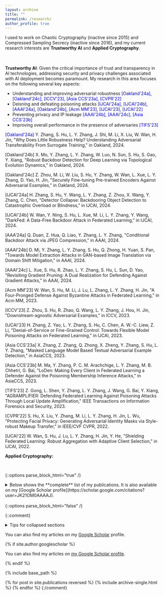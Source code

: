 ```yaml
---
layout: archive
title: ""
permalink: /research/
author_profile: true
---
```


I used to work on Chaotic Cryptography (inactive since 2015) and Compressed Sampling Secrecy (inactive since 2016), and my current research interests are __Trustworthy AI__ and __Applied Cryptography__.
<br><br><br>

**Trustworthy AI**: 
Given the critical importance of trust and transparency in AI technologies, addressing security and privacy challenges associated with AI deployment becomes paramount. My research in this area focuses on the following several key aspects: 
- Understanding and improving adversarial robustness <span style="color:blue"> [Oakland'24a], [Oakland'24c], [ICCV'23], [Asia CCS'23a], [CVPR'22] </span>  
- Deisning and defeating poisoning attacks <span style="color:blue"> [IJCAI'24a], [IJCAI'24b], [AAAI'24a], [Oakland'24b], [Acm MM'23], [IJCAI'23], [IJCAI'22] </span>  
- Preventing privacy and IP leakage <span style="color:blue"> [AAAI'24b], [AAAI'24c], [Asia CCS'23b] </span>  
- Improving overall performance in the presence of adversaries <span style="color:blue"> [TIFS'23] </span>  

<span style="color:blue">[Oakland'24a]</span> Y. Zhang, S. Hu, L. Y. Zhang, J. Shi, M. Li, X. Liu, W. Wan, H. Jin, "Why Does Little Robustness Help? Understanding Adversarial Transferability From Surrogate Training," in Oakland, 2024. 

[Oakland'24b] X. Mo, Y. Zhang, L. Y. Zhang, W. Luo, N. Sun, S. Hu, S. Gao, Y. Xiang, "Robust Backdoor Detection for Deep Learning via Topological Evolution Dynamics," in Oakland, 2024.

[Oakland'24c] Z. Zhou, M. Li, W. Liu, S. Hu, Y. Zhang, W. Wan, L. Xue, L. Y. Zhang, D. Yao, H. Jin, "Securely Fine-tuning Pre-trained Encoders Against Adversarial Examples," in Oakland, 2024.

[IJCAI'24a] H. Zhang, S. Hu, Y. Wang, L. Y. Zhang, Z. Zhou, X. Wang, Y. Zhang, C. Chen,  "Detector Collapse: Backdooring Object Detection to Catastrophic Overload or Blindness," in IJCAI, 2024.

[IJCAI'24b] W. Wan, Y. Ning, S. Hu, L. Xue, M. Li, L. Y. Zhang, Y. Wang, "DarkFed: A Data-Free Backdoor Attack in Federated Learning," in IJCAI, 2024.

[AAA'24a] Q. Duan, Z. Hua, Q. Liao, Y. Zhang, L. Y. Zhang, "Conditional Backdoor Attack via JPEG Compression," in AAAI, 2024.

[AAAI'24b] D. Mi, Y. Zhang, L. Y. Zhang, S. Hu, Q. Zhong, H. Yuan, S. Pan, "Towards Model Extraction Attacks in GAN-based Image Translation via Domain Shift Mitigation," in AAAI, 2024. 

[AAAI'24c] L. Xue, S. Hu, R. Zhao, L. Y. Zhang, S. Hu, L. Sun, D. Yao, "Revisiting Gradient Pruning: A Dual Realization for Defending Against Gradient Attacks," in AAAI, 2024.

[Acm MM'23] W. Wan, S. Hu, M. Li, J. Lu, L. Zhang, L. Y. Zhang, H. Jin, "A Four-Pronged Defense Against Byzantine Attacks in Federated Learning," in Acm MM, 2023. 

[ICCV'23] Z. Zhou, S. Hu, R. Zhao, Q. Wang, L. Y. Zhang, J. Hou, H. Jin, "Downstream-agnostic Adversarial Examples," in ICCV, 2023.

[IJCAI'23] H. Zhang, Z. Yao, L. Y. Zhang, S. Hu, C. Chen, A. W.-C. Liew, Z. Li, "Denial-of-Service or Fine-Grained Control: Towards Flexible Model Poisoning Attacks on Federated Learning," in IJCAI, 2023. 

[Asia CCS'23a] X. Zhang, Z. Zhang, Q. Zhong, X. Zheng,  Y. Zhang,  S. Hu, L. Y. Zhang, "Masked Language Model Based Textual Adversarial Example Detection," in AsiaCCS, 2023.

[Asia CCS'23b] M. Ma, Y. Zhang, P. C. M. Arachchige, L. Y. Zhang, M. B. Chhetri, G. Bai, "LoDen: Making Every Client in Federated Learning a Defender Against the Poisoning Membership Inference Attacks," in AsiaCCS, 2023.

[TIFS'23] Z. Gong, L. Shen, Y. Zhang, L. Y. Zhang, J. Wang, G. Bai, Y. Xiang, "AGRAMPLIFIER: Defending Federated Learning Against Poisoning Attacks Through Local Update Amplification," IEEE Transactions on Information Forensics and Security, 2023.

[CVPR'22] S. Hu, X. Liu, Y. Zhang, M. Li, L. Y. Zhang, H. Jin, L. Wu, "Protecting Facial Privacy: Generating Adversarial Identity Masks via Style-robust Makeup Transfer," in IEEE/CVF CVPR, 2022.

[IJCAI'22] W. Wan, S. Hu, J. Lu, L. Y. Zhang, H. Jin, Y. He, "Shielding Federated Learning: Robust Aggregation with Adaptive Client Selection," in IJCAI, 2022.

**Applied Cryptography:** 




<br />


{::options parse_block_html="true" /}
<details>
<summary markdown="span">Below shows the **complete** list of my publications. It is also available on my [Google Scholar profile](https://scholar.google.com/citations?user=JK21OM0AAAAJ).</summary>

### Books & Chapters:

- __L. Y. Zhang__ and Kai Zeng, Multimedia Security. in S. Shen, X. Lin, K. Zhang (Eds.), Encyclopedia of Wireless Networks, Springer, 2020.

- Y. Zhang, Y. Xiang, __L. Y. Zhang__, Secure Compressive Sensing in Multimedia Data, Cloud Computing and IoT, Springer, 2019.



### Conference Papers:

- D. Mi, Y. Zhang, __L. Y. Zhang__*, S. Hu, Q. Zhong, H. Yuan, S. Pan, _Towards Model Extraction Attacks in GAN-based Image Translation via Domain Shift Mitigation_, AAAI, 2024. (core a*, ccf a)

- Q. Duan, Z. Hua, Q. Liao, Y. Zhang, __L. Y. Zhang__, _Conditional Backdoor Attack via JPEG Compression_, AAAI, 2024. (core a*, ccf a)

- L. Xue, S. Hu, R. Zhao, __L. Y. Zhang__, S. Hu, L. Sun, D. Yao, "Revisiting Gradient Pruning: A Dual Realization for Defending Against Gradient Attacks," AAAI, 2024. (core a*, ccf a)

- X. Mo, Y. Zhang, __L. Y. Zhang__*, W. Luo, N. Sun, S. Hu, S. Gao, Y. Xiang, "Robust Backdoor Detection for Deep Learning via Topological Evolution Dynamics," Oakland, 2024. (core-21 a*, ccf a)

- Y. Zhang, S. Hu, __L. Y. Zhang__, J. Shi, M. Li, X. Liu, W. Wan, H. Jin, "Why Does Little Robustness Help? Understanding Adversarial Transferability From Surrogate Training," Oakland, 2024. (core-21 a*, ccf a)

- Y. Liu, K. Ding, Q. Lu, F. Li, __L. Y. Zhang__, S. Pan, "Towards Self-Interpretable Graph-Level Anomaly Detection," NeurIPS, 2023. (core-21 a*, ccf a)

- S. Hu, W. Liu, M. Li, Y. Zhang, X. Liu, X. Wang, __L. Y. Zhang__, J. Hou, "PointCRT: Detecting Backdoor in 3D Point Cloud via Corruption Robustness", ACM MM, 2023. (core-21 a*, ccf a)

- W. Wan, S. Hu, M. Li, J. Lu, L. Zhang, __L. Y. Zhang__, H. Jin, "A Four-Pronged Defense Against Byzantine Attacks in Federated Learning," ACM MM, 2023. (core-21 a*, ccf a)

- Z. Zhou, S. Hu, R. Zhao, Q. Wang, __L. Y. Zhang__, J. Hou, H. Jin, "Downstream-agnostic Adversarial Examples," ICCV, 2023. (core-21 a*, ccf a)

- X. Mo, __L. Y. Zhang__, N. Sun, W. Luo, S. Gao, "Backdoor Attack on Deep Neural Networks in Perception Domain," IJCNN, 2023. (core-21 b, ccf c)

- L. Li, C. Chen, L. Pan, __L. Y. Zhang__, J. Zhang, Y. Xiang, "SigA: rPPG-based Authentication for Virtual Reality Head-mounted Display," RAID, 2023. (core-23 a, ccf b)

- H. Zhang, Z. Yao, __L. Y. Zhang__*, S. Hu, C. Chen, A. W.-C. Liew, Z. Li, "Denial-of-Service or Fine-Grained Control: Towards Flexible Model Poisoning Attacks on Federated Learning," IJCAI 2023. (core-21 a*, ccf a)

- M. Ma, Y. Zhang, P. C. M. Arachchige, __L. Y. Zhang__, M. B. Chhetri, G. Bai, "LoDen: Making Every Client in Federated Learning a Defender Against the Poisoning Membership Inference Attacks," AsiaCCS, 2023. (core-21 a, ccf c) 

- Y. Yang, J. Weng, Y. Yi, C. Dong, __L. Y. Zhang__, J. Y. Zhou, "Predicate Private Set Intersection with Linear Complexity," ACNS, pp. 143-166, 2023. (ccf c)

- X. Zhang, Z. Zhang, Q. Zhong, X. Zheng*,  Y. Zhang,  S. Hu, __L. Y. Zhang__*, "Masked Language Model Based Textual Adversarial Example Detection," AsiaCCS, 2023. (core-21 a, ccf c) 

- T. Cai, Y. Li, T. Jia, __L. Y. Zhang__, Z. Yang, "Catch Me If You Can: A New Low-Rate DDoS Attack Strategy Disguised by Feint," CSCWD, 2023. (core-21 b, ccf c) 

- S. Hu, J. Zhang, W. Liu, J. Hou, M. Li, __L. Y. Zhang__, H. Jin, and L. Sun, "PointCA: Evaluating the Robustness of 3D Point Cloud Completion Models Against Adversarial Examples," AAAI, 2023. (core-21 a*, ccf a)

- M. Li, J. Shi, W. Wan, J. Lu, S. Hu and __L. Y. Zhang__, "Shielding Federated Learning: Mitigating Byzantine Attacks with Less Constraint," IEEE MSN, 2022. (ccf c)

- Z. Zheng, Z. Hua and __L. Y. Zhang__, "Detecting and Mitigating Backdoor Attacks with Dynamic and Invisible Triggers," ICONIP, 2022. (core-21 b, ccf c)

- B. H. Abbasi, Q. Zhong, __L. Y. Zhang__, S. Gao, A. Robles-Kelly and R. Doss, "A Generic Enhancer for Backdoor Attacks on Deep Neural Networks," ICONIP, 2022. (core-21 b, ccf c)

- G. Yang, M. Ge, S. Gao, X. Lu, and __L. Y. Zhang__, R. Doss, "A Differential Privacy Mechanism for Deceiving Cyber Attacks in IoT Networks," NSS, 2022. (core b)

- Z. Zhang, __L. Y. Zhang__, X. Zheng, J. Tian and J. Zhou, "Self-Supervised Adversarial Example Detection by Disentangled Representation," TrustCom, 2022. (core-21 b, ccf c)

- Junyu Shi, Wei Wan, Jianrong Lu, Shengshan Hu, __Leo Yu Zhang__, "Challenges and Approaches for Mitigating Byzantine Attacks in Federated Learning," TrustCom, 2022. (core-21 b, ccf c)

- S. Hu, Z. Zhou, Y. Zhang, __L. Y. Zhang__, Y. Zheng, Y. He, H. Jin, "BadHash: Invisible Backdoor Attacks against Deep Hashing with Clean Label," ACM MM, 2022. [pdf] (core-21 a*, ccf a)

- W. Wan, S. Hu, J. Lu, __L. Y. Zhang__, H. Jin, Y. He, "Shielding Federated Learning: Robust Aggregation with Adaptive Client Selection," IJCAI, 2022. (core-21 a*, ccf a)

- Fuyi Wang, __Leo Yu Zhang__*, Lei Pan, Shengshan Hu, Robin Doss, "Towards Privacy-Preserving Neural Architecture Search," IEEE ISCC, 2022. (core-21 b, ccf c)

- S. Hu, X. Liu, Y. Zhang, M. Li, __L. Y. Zhang__, H. Jin, L. Wu, "Protecting Facial Privacy: Generating Adversarial Identity Masks via Style-robust Makeup Transfer," IEEE/CVF CVPR, 2022. (core-21 a*, ccf a)

- Q. Zhong, __L. Y. Zhang__*, S. Hu, L. Gao, J. Zhang, Y. Xiang, "Attention Distraction: Watermark Removal Through Continual Learning with Selective Forgetting," IEEE ICME, 2022. (core-21 a, ccf b)

- Shengshan Hu, Yechao Zhang, Xiaogeng Liu, __Leo Yu Zhang__, Minghui Li, Hai Jin, "AdvHash: Set-to-set Targeted Attack on Deep Hashing with One Single Adversarial Patch," ACM MM, 2021. DOI: 10.1145/3474085.3475396 (core-21 a*, ccf a)

- Wei Wan, Jianrong Lu, Shengshan Hu, __Leo Yu Zhang__, Xiaobing Pei, "Shielding Federated Learning: A New Attack Approach and Its Defense," IEEE WCNC, 2021. (ccf c)

- Nan Sun, Shang Gao, __Leo Yu Zhang__, Seyit Camtepe, Jun Zhang, Yang Xiang, "My Security: An interactive search engine for cybersecurity," HICSS, 2020. (core-18 a)

- Meng Li, Qi Zhong, __Leo Yu Zhang__, Yajuan Du, Jun Zhang and Yong Xiang, "Protecting the Intellectual Property of Deep Neural Networks with Watermarking: The Frequency Domain Approach," IEEE TrustCom, 2020. (core-20 a, ccf c)

- Nan Sun, Jun Zhang, Shang Gao, __Leo Yu Zhang__, Seyit Camtepe and Yang Xiang, "Data Analytics of Crowdsourced Resources for Cybersecurity Intelligence," NSS, 2020. (core-21 b)

- Qi Zhong, __Leo Yu Zhang__*, Jun Zhang, Longxiang Gao, Yong Xiang, "Protecting IP of Deep Neural Networks with Watermarking: A New Label Helps", PAKDD, 2020. [pdf] (core-20 a, ccf c)

- Digby Mooney, Lynn Batten and __Leo Yu Zhang__, "A New Rabin-type Cryptosystem with Modulus p^2q," ATIS, 2020.

- Yong Wang, Pengyu Wang, Xuhui Zhao, Zhuo Liu and __Leo Yu Zhang__, "A New Interval Preference Model and Corresponding Fuzzy Similarity Measure for Collaborative Filtering," Workshop On Big Data Service On Management, Security And Privacy Preservation, IEEE BDS, 2020.

- Yushu Zhang, Jiantao Zhou, __Leo Yu Zhang__, Fei Chen, Xinyu Lei, _Support-Set-Assured Parallel Outsourcing of Sparse Reconstruction Service for Compressive Sensing in Multi-Clouds_, International Symposium on Security and Privacy in Social Networks and Big Data (SocialSec2015), accepted, 2015.

- __Leo Yu Zhang__*, Kwok-Wo Wong, Yushu Zhang, Qiuzhen Lin, _Joint Quantization and Diffusion for Compressed Sensing Measurements of Natural Images_, Proceedings of 2015 IEEE International Symposium on Circuits and Systems (ISCAS2015), pp. 2744-2747, 2015. (ccf c)

### Journal Papers:

- Z. Yao, H. Zhang, Y. Guo, X. Tian, W. Peng, Y. Zou, __L. Y. Zhang__, C. Chen, "Reverse Backdoor Distillation: Towards Online Backdoor Attack Detection for Deep Neural Network Model," IEEE Transactions on Dependable and Secure Computing, in press, 2024. 

- J. Lu, S. Hu, W. Wan, M. Li, __L. Y. Zhang__, L. Xue, H. Wang, H. Jin, "Depriving the Survival Space of Adversaries Against Poisoned Gradients in Federated Learning," IEEE Transactions on Information Forensics and Security, in press, 2024. DOI: 10.1109/TIFS.2024.3360869.

- M. Xue, Y. Wu, S. Ni, __L. Y. Zhang__, Y. Zhang, W. Liu, "Untargeted Backdoor Attack Against Deep Neural Networks With Imperceptible Trigger," IEEE Transactions on Industrial Informatics, pp. 1241-1250, 2023, DOI: 10.1109/TII.2023.3329641.

- Z. Gong, L. Shen, Y. Zhang, __L. Y. Zhang__*, J. Wang, G. Bai, Y. Xiang, "AGRAMPLIFIER: Defending Federated Learning Against Poisoning Attacks Through Local Update Amplification," IEEE Transactions on Information Forensics and Security, in press, 2023, DOI: 10.1109/TIFS.2023.3333555.

- L. Li, C. Chen, L. Pan, __L. Y. Zhang__, Z. Wang, J. Zhang, Y. Xiang, "A Survey of PPG's Application in Authentication," Computers & Security, 2023, DOI: 10.1016/j.cose.2023.103488.

- Y. Wang, X. Zhang, R. Chen, H.-N. Dai, X. Wang, __L. Y. Zhang__, M. Li, "Multi-Receiver Conditional Anonymous Singcryption for IoMT Crowdsourcing," IEEE Internet of Things Journal, 2023, DOI: 10.1109/JIOT.2023.3319074.

- J. Deng, X. Ran, Y. Wang, __L. Y. Zhang__, J. Guo, "Probabilistic Matrix Factorization Recommendation Approach for Integrating Multiple Information Sources," IEEE Transactions on Systems, Man, and Cybernetics: Systems, 2023, DOI: 10.1109/TSMC.2023.3281706.

- C. Luo, Y. Wang, B. Li, H. Liu, P. Wang, __L. Y. Zhang__, "An Efficient Approach to Manage Natural Noises in Recommender Systems," Algorithms, vol. 16 no. 5: 228, 2023. 

- Y. Yang, J. Weng, Y. Tong, J.-N. Liu, Z. Wu, __L. Y. Zhang__, A. Yang, "PriGenX: Privacy-preserving Query With Anonymous Access Control for Genomic Data," IEEE Transactions on Dependable and Secure Computing, in press, 2023. DOI: 10.1109/TDSC.2023.3266292.

- Y. Wang, M. Gao, X. Ran, J. Ma, __L. Y. Zhang__, "An improved matrix factorization with local differential privacy based on piecewise mechanism for recommendation systems," Expert Systems with Applications, in press, 2023. DOI: 10.1016/j.eswa.2022.119457.

- Y. Yang, Y. Tong, J. Weng, Y. Yi, Y. Zheng, __L. Y. Zhang__, R. Lu, "PriRanGe: Privacy-Preserving Range-Constrained Intersection Query Over Genomic Data," IEEE Transactions on Cloud Computing, in press, 2022. DOI: 10.1109/TCC.2022.3205700

- H. Zhang, J. Chen, __L. Y. Zhang__, C, Fu, R. Gravina, G. Fortino, Z. Lv, "Low-cost and Confidential ECG Acquisition Framework using Compressed Sensing and Chaotic Systems for Wireless Body Area Network," IEEE Journal of Biomedical and Health Informatics, 2022. DOI: 10.1109/JBHI.2022.3206232

- Z. Zheng, Z. Li, H. Jiang, __L. Y. Zhang__, D. Tu, "Semantic-Aware Privacy-Preserving Online Location Trajectory Data Sharing," IEEE Transactions on Information Forensics and Security, in press, 2022. DOI: 10.1109/TIFS.2022.3181855

- Z. Zhang, __L. Y. Zhang__, X. Zheng, B. H. Abbasi, S. Hu, "Evaluating Membership Inference Through Adversarial Robustness," The Computer Journal, in press, 2022.

- Z. Zhang, H. Zhu, P. Ban, Y. Wang, __L. Y. Zhang__, "Buffeting Chaotification Model for Enhancing Chaos and Its Hardware Implementation," IEEE Transactions on Industrial Electronics, in press, 2022. DOI: 10.1109/TIE.2022.3174288

- N. Sun, C.-T. Li, H. Chan, B. D. Le, M. Z. Islam, __L. Y. Zhang__, M. R. Islam, W. Armstrong, "Defining Security Requirements with the Common Criteria: Applications, Adoptions, and Challenges," IEEE Access, in press, 2022. DOI: 10.1109/ACCESS.2022.3168716

- F. Zhao, L. Zhou, Q. Zhong, R. Lan, __L. Y. Zhang__, "Natural Backdoor Attacks on Deep Neural Networks via Raindrops," Security and Communication Networks, 2022. DOI: 10.1155/2022/4593002

- Z. Liu, J. Y. Liu, __L. Y. Zhang__*, Y. Zhao, X. F. Gong, "Performance of the 2D Coupled Map Lattice Model and Its Application in Image Encryption," Complexity, in press, 2022. 

- F. Wang, __L. Y. Zhang__*, "Equiprobable symbolization pattern entropy for time series complexity measurement," Nonlinear Dynamics, pp. 1-14, 2022. DOI: 10.1007/s11071-022-07772-1

- Nan Sun, Jun Zhang, Shang Gao, __Leo Yu Zhang__, Seyit Camtepe, Yang Xiang, "Cyber Information Retrieval Through Pragmatics Understanding and Visualization," IEEE Transactions on Dependable and Secure Computing, in press, 2022. DOI: 10.1109/TDSC.2022.3151148

- Xun Ran, Yong Wang, __Leo Yu Zhang__, Jun Ma, "A Differentially Private Matrix Factorization Based on Vector Perturbation for Recommender System," Neurocomputing, in press, 2022.

- Xun Ran, Yong Wang, __Leo Yu Zhang__, Jun Ma, "A Differentially Private Nonnegative Matrix Factorization for Recommender System," Information Sciences, in press, 2022.

- Yong Wang, Zhuo Liu, __L. Y. Zhang__*, Fabio Pareschi, Gianluca Setti, Guanrong Chen, "From Chaos to Pseudo-Randomness: A Case Study on the 2D Coupled Map Lattice," IEEE Transactions on Cybernetics, in press, 2021. DOI: 10.1109/TCYB.2021.3129808

- G Lin, W Xiao, __L. Y. Zhang__, S Gao, Y Tai, J Zhang, "Deep neural-based vulnerability discovery demystified: data, model and performance,"  Neural Computing and Applications, in press, 2021

- Yong Wang, Xuhui Zhao, Zhiqiang Zhang, __L. Y. Zhang__, "A collaborative filtering algorithm based on item labels and Hellinger distance for sparse data," Journal of Information Science, in press, 2021. DOI: 10.1177/0165551520979876

- P Wang, Y Wang, __L. Y. Zhang__, and H Zhu "An effective and efficient fuzzy approach for managing natural noise in recommender systems," Information Sciences, vol. 570, pp. 623-637, 2021.

- Z. Liu, Y. Wang, __L. Y. Zhang__, and J. Ma, "A Novel Compressive Image Encryption with an Improved 2D Coupled Map Lattice Model," Security and Communication Networks, 2021.

- Junxin Chen, __Leo Yu Zhang__, Yicong Zhou, "Re-evaluation of the security of a family of image diffusion mechanisms," IEEE Transactions on Circuits and Systems for Video Technology, 2021. DOI: 10.1109/TCSVT.2021.3054508

- Zhuo Liu, Yong Wang, Gongkun Jiang, __Leo Yu Zhang__, "Design and Analysis on a Parallel Chaos-Based Hash Function," International Journal of Bifurcation and Chaos, 2020. DOI: 10.1142/S0218127420501886

- C.K. Ng, S. Rajasegarar, L. Pan, F. Jiang, __L. Y. Zhang__, "VoterChoice: A ransomware detection honeypot with multiple voting framework," Concurrency and Computation: Practice and Experience, e5726, 2020.

- Y. Wang, Z. Zhang, __L. Y. Zhang__, J. Feng, J. Gao, P. Lei, "A genetic algorithm for constructing bijective substitution boxes with high nonlinearity," Information Sciences, vol. 523, pp. 152-166, 2020. 

- G. Hua, Y. Xiang, __L. Y. Zhang__, "Informed Histogram-Based Watermarking," IEEE Signal Processing Letters, in press, 2020. DOI: 10.1109/LSP.2020.2965331

- Y. Zhang, X. Huang, X. Chen, __L. Y. Zhang__, J. Zhang, Y. Xiang, "A Hybrid Key Agreement Scheme for Smart Homes Using the Merkle Puzzle," IEEE Internet of Things Journal, in press, 2019. DOI: 10.1109/JIOT.2019.2949407

- J. Chen, J. Xing, __L. Y. Zhang__, Q. Lin, "Compressed sensing for electrocardiogram acquisition in wireless body sensor network: A comparative analysis," International Journal of Distributed Sensor Networks, in press, 2019. DOI: 10.1177/1550147719864884

- Y. Zhang, Y. Xiang, __L. Y. Zhang__, Y. Rong, S. Guo, "Secure Wireless Communications Based on Compressive Sensing: A Survey," IEEE Communications Surveys & Tutorials, vol. 21, no. 2, pp. 1093-1111, 2019.

- Y. Zhang, Y. Xiang, __L. Y. Zhang__, L. Yang, J. Zhou, "Efficiently and Securely Outsourcing Compressed Sensing Reconstruction to a Cloud," Information Sciences, in press, 2019. DOI: 10.1016/j.ins.2019.05.024

- Yuansheng Liu, __L. Y. Zhang__, Jinyan Li, "Fast detection of maximal exact matches via fixed sampling of query k-mers and Bloom filtering of index k-mers," Bioinformatics, in press, 2019. DOI: 10.1093/bioinformatics/btz273

- J. Chen, L. Chen, __L. Y. Zhang__, Z. Zhu, "Medical image cipher using hierarchical diffusion and non-sequential encryption," Nonlinear Dynamics, in press, 2019. 

- C.K. Ng, F. Jiang, __L. Y. Zhang__, W. Zhou, "Static malware clustering using enhanced deep embedding method," Concurrency and Computation: Practice and Experience, e5234, 2019.

- N. Sun, J. Zhang, P. Rimba, S. Gao, __L. Y. Zhang__, Y. Xiang, "Data-driven cybersecurity incident prediction: A survey," IEEE Communications Surveys & Tutorials, vol. 21, no. 2, pp. 1744-1772, 2019.

- S. Hu, __L. Y. Zhang__, Q. Wang, Z. Qin, C. Wang, "Towards Private and Scalable Cross-Media Retrieval," IEEE Transactions on Dependable and Secure Computing, in press, 2019. DOI: 10.1109/TDSC.2019.2926968

- J. Wang, __L. Y. Zhang__*, J. Chen, G. Hua, Y. Zhang, Y. Xiang, "Compressed Sensing Based Selective Encryption With Data Hiding Capability," IEEE Transactions on Industrial Informatics, in press, 2019. DOI: 10.1109/TII.2019.2924083

- J. Wang, J. Li, H. Wang, __L. Y. Zhang__, L. M. Cheng, Q. Lin, “Dynamic Scalable Elliptic Curve Cryptographic Scheme and Its Application to In-Vehicle Security,” IEEE Internet of Things Journal, vol. 6, no. 4, pp. 5892-5901, 2019. 

- __Leo Yu Zhang__, Yifeng Zheng, Jian Weng, Cong Wang, Zihao Shan, Kui Ren, "You Can Access But You Cannot Leak: Defending Against Illegal Content Redistribution in Encrypted Cloud Media Center," IEEE Transactions on Dependable and Secure Computing, vol. 17, no. 6, pp. 1218-1231, 2018.

- Junxin Chen, Nan Bao, __Leo Yu Zhang__, Zhiliang Zhu, "Optical information authentication using optical encryption and sparsity constraint," Optics and Lasers in Engineering, vol. 107, pp. 352-363, 2018.

- Yushu Zhang, Qi He, Yong Xiang, __Leo Yu Zhang__*, Bo Liu, Junxin Chen, Yiyuan Xie, "Low-Cost and Confidentiality-Preserving Data Acquisition for Internet of Multimedia Things," IEEE Internet of Things Journal, in press, 2018.

- __Leo Yu Zhang__*, Yuansheng Liu, Cong Wang, Jiantao Zhou, Yushu Zhang, and Guanrong Chen, "Improved Known-plaintext Attack on Permutation-only Multimedia Ciphers," Information Sciences, vols. 430-431, pp. 228-239, 2018. [Code]

- Junxin Chen, Nan Bao, Jinchang Li, Zhiliang Zhu, Leo Yu Zhang*, "Cryptanalysis of Optical Ciphers Integrating Double Random Phase Encoding With Permutation," IEEE Access, vol. 5, pp. 16124-16129, 2017.

- Yushu Zhang, Jiantao Zhou, Yong Xiang, __Leo Yu Zhang__, Fei Chen, Shaoning Pang, and Xiaofeng Liao, "Computation Outsourcing Meets Lossy Channel: Secure Sparse Robustness Decoding Service in Multi-Clouds," IEEE Transactions on Big Data, in press, 2017. 

- Qiuzhen Lin, Bishan Hu, Ya Tang, __Leo Yu Zhang__, Jianyong Chen, Xiaomin Wang, Zhong Ming, "A Local Search Enhanced Differential Evolutionary Algorithm for Sparse Recovery," Applied Soft Computing, vol. 57, pp. 144-163, 2017.

- __Leo Yu Zhang__*, Yuansheng Liu, Fabio Pareschi, Yushu Zhang, Kwok-Wo Wong, Riccardo Rovatti, Gianluca Setti, "On the security of a class of diffusion mechanisms for image encryption," IEEE Transactions on Cybernetics, vol. 48, no. 4, pp. 1163-1175, 2018. [Code]

- __Leo Yu Zhang__, Yushu Zhang, Yuansheng Liu, Anjia Yang, Guanrong Chen, "Security analysis of some diffusion mechanisms used in chaotic ciphers," International Journal of Bifurcation and Chaos, vol. 27, no. 10, article no. 1750155, 2017.

- Yushu Zhang, Hui Huang, Yong Xiang, __Leo Yu Zhang__, Xing He, "Harnessing the hybrid cloud for secure big image data service," IEEE Internet of Things Journal, vol. 4, no. 5, pp. 1380-1388, 2017.  

- Junxin Chen, Yushu Zhang, __Leo Yu Zhang__*, "On the security of optical ciphers under the architecture of compressed sensing combining with double random phase encoding," IEEE Photonics Journal, vol. 9, no. 4, 7802711, 2017.

- Guodong Ye, Xiaoling Huang, __Leo Yu Zhang__, Zhengxia Wang. "A self-cited pixel summation based image encryption algorithm," Chinese Physics B, vol. 26, no. 1, 10501, 2017.

- __Leo Yu Zhang__*, Kwok-Wo Wong, Yushu Zhang, Jiantao Zhou, "Bi-level Protected Compressive Sampling," IEEE Transactions on Multimedia, vol. 18, no. 9, pp. 1720-1732, 2016.

- Yushu Zhang, __Leo Yu Zhang__, Jiantao Zhou, Licheng Liu, Fei Chen, Xing He, "A Review of Compressive Sensing in Information Security Field," IEEE Access, vol. 4, pp. 2507-2519, 2016.

- Yushu Zhang, Jiantao Zhou, Fei Chen, __Leo Yu Zhang__, Di Xiao, Bin Chen, Xiaofeng Liao, A Block Compressive Sensing Based Scalable Encryption Framework for Protecting Significant Image Regions," International Journal of Bifurcation and Chaos, vol. 26, no. 11, 1650191, 2016.

- Yushu Zhang, Jiantao Zhou, Fei Chen, __Leo Yu Zhang__, Kwok-Wo Wong, Xing He, Xiao Di, "Embedding Cryptographic Features in Compressive Sensing," Neurocomputing, vol. 40, no. 12, pp. 472-480, 2016.

- Yuansheng Liu, __Leo Yu Zhang__*, Jia Wang, Yushu Zhang, Kwok-Wo Wong, "Chosen-plaintext attack of an image encryption scheme based on modified permutation-diffusion structure," Nonlinear Dynamics, vol. 84, no. 4, pp. 2241-2250, 2016. [Code]

- Li Zeng, Renren Liu, __Leo Yu Zhang__, Yuansheng Liu, Kwok-Wo Wong, "Cryptanalyzing an image encryption algorithm based on scrambling and Veginere cipher," Multimedia Tools and Applications, vol. 75, no. 10, pp. 5439-5453, 2016. [Code]

- Yushu Zhang, Kwok-Wo Wong, __Leo Yu Zhang__, Wenying Wen, Jiantao Zhou, Xing He, "Robust Coding of Encrypted Images via Structural Matrix," Signal Processing: Image Communication, vol. 39, part A, pp. 202-211, 2015.

- Yushu Zhang, __Leo Yu Zhang__*, "Exploiting random convolution and random subsampling for optical image encryption and compression," Electronics Letters, vol. 51, no. 20, pp. 1572-1574, 2015.

- Chengqing Li, Yuansheng Liu, __Leo Yu Zhang__, Kwok-Wo Wong, "Breaking an image compression and encryption scheme based on Chinese Remainder Theorem," Signal Processing: Image Communication, vol. 29, no. 8, pp. 914-920, 2014.

- __Leo Yu Zhang__*, Xiaobo Hu, Yuansheng Liu, Kwok-Wo Wong, "A chaotic image encryption scheme owning temp-value feedback," Communications in Nonlinear Science and Numerical Simulation, vol. 19, no. 10, pp. 3653-3659, 2014. [Code]

- Chengqing Li, Yuansheng Liu, __Leo Yu Zhang__, Michael Z. Q. Chen, "Breaking a chaotic image encryption algorithm based on modulo addition and XOR operation," International Journal of Bifurcation and Chaos, vol. 23, no. 4, 2013.

- Chengqing Li, __Leo Yu Zhang__, Rong Ou, Kwok-Wo Wong, "Breaking a novel colour image encryption algorithm based on chaos," Nonlinear Dynamics, vol. 70, no. 4, pp. 2383-2388, 2012.

- __Leo Yu Zhang__, Chengqing Li, Kwok-Wo Wong, Shi Shu, Guanrong Chen, "Cryptanalyzing a chaos-based image encryption algorithm using alternate structure," Journal of Systems and Software, vol. 85, no. 9, pp. 2077-2085, 2012.

- __Leo Yu Zhang__, Chengqing Li, Qin Li, Dan Zhang, Shi Shu, "Breaking a chaotic image encryption algorithm based on perceptron model," Nonlinear Dynamics, vol. 69, no. 3, pp. 1091-1096, 2012.

</details>
<br/>
{::options parse_block_html="false" /}


{::comment}
<details>
<summary>Tips for collapsed sections</summary>
<pre> ### You can add a header </pre>
<pre> Long content here </pre>
<pre>You can add text within a collapsed section.  </pre>
You can add an image or a code block, too.

```ruby
   puts "Hello World"
```
</details>


You can also find my articles on my [Google Scholar](https://scholar.google.com.hk/citations?user=JK21OM0AAAAJ&hl=en) profile.

{% if site.author.googlescholar %}

  <div class="wordwrap">You can also find my articles on <a href="{{site.author.googlescholar}}">my Google Scholar profile</a>.</div>

{% endif %}

{% include base_path %}

{% for post in site.publications reversed %}
  {% include archive-single.html %}
{% endfor %}
{:/comment}